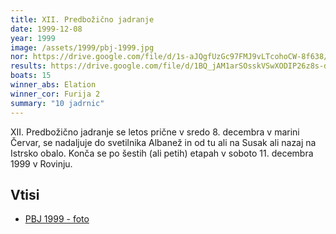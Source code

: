 ```yaml
---
title: XII. Predbožično jadranje
date: 1999-12-08
year: 1999
image: /assets/1999/pbj-1999.jpg
nor: https://drive.google.com/file/d/1s-aJQgfUzGc97FMJ9vLTcohoCW-8f638/view?usp=sharing
results: https://drive.google.com/file/d/1BQ_jAM1arSOsskVSwXODIP26z8s-dBd1/view?usp=sharing
boats: 15
winner_abs: Elation
winner_cor: Furija 2
summary: "10 jadrnic"
---
```


XII. Predbožično jadranje se letos prične v sredo 8. decembra v marini Červar, se nadaljuje do svetilnika Albanež in od tu ali na Susak ali nazaj na Istrsko obalo. Konča se po šestih (ali petih) etapah v soboto 11. decembra 1999 v Rovinju.

## Vtisi
 - [PBJ 1999 - foto](https://photos.app.goo.gl/HYR7QS5Xk8VKzmqu9)
